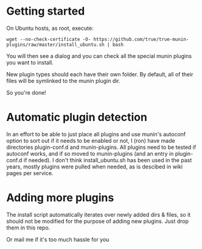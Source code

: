 Getting started
===============
On Ubuntu hosts, as root, execute:

    wget --no-check-certificate -O- https://github.com/true/true-munin-plugins/raw/master/install_ubuntu.sh | bash

You will then see a dialog and you can check all the special munin plugins
you want to install.

New plugin types should each have their own folder. By default,
all of their files will be symlinked to the munin plugin dir.

So you're done!

Automatic plugin detection
==========================

In an effort to be able to just place all plugins and use munin's autoconf option to sort out if it needs to be enabled or not, I (ron) have made directories plugin-conf.d and munin-plugins. All plugins need to be tested if autoconf works, and if so moved to munin-plugins (and an entry in plugin-conf.d if needed). I don't think install_ubuntu.sh has been used in the past years, mostly plugins were pulled when needed, as is descibed in wiki pages per service.

Adding more plugins
===================
The install script automatically iterates over newly added dirs & files, so
it should not be modified for the purpose of adding new plugins.
Just drop them in this repo.

Or mail me if it's too much hassle for you
